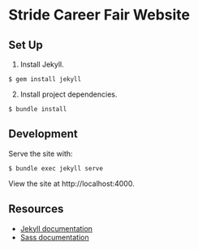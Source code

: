 # Stride Career Fair Website
## Set Up
1. Install Jekyll.
```
$ gem install jekyll
```
2. Install project dependencies.
```
$ bundle install
```
## Development
Serve the site with:
```
$ bundle exec jekyll serve
```
View the site at http://localhost:4000.
## Resources
- [Jekyll documentation](https://jekyllrb.com/docs/)
- [Sass documentation](https://sass-lang.com/documentation)

